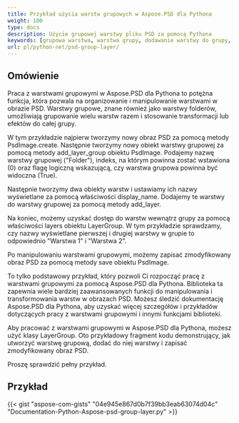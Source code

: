```yaml
---
title: Przykład użycia warstw grupowych w Aspose.PSD dla Pythona
weight: 100
type: docs
description: Użycie grupowej warstwy pliku PSD za pomocą Pythona
keywords: [grupowa warstwa, warstwa grupy, dodawanie warstwy do grupy, interfejs API PSD, python, przykład kodu]
url: pl/python-net/psd-group-layer/
---
```


## **Omówienie**

Praca z warstwami grupowymi w Aspose.PSD dla Pythona to potężna funkcja, która pozwala na organizowanie i manipulowanie warstwami w obrazie PSD. Warstwy grupowe, znane również jako warstwy folderów, umożliwiają grupowanie wielu warstw razem i stosowanie transformacji lub efektów do całej grupy.

W tym przykładzie najpierw tworzymy nowy obraz PSD za pomocą metody PsdImage.create. Następnie tworzymy nowy obiekt warstwy grupowej za pomocą metody add_layer_group obiektu PsdImage. Podajemy nazwę warstwy grupowej ("Folder"), indeks, na którym powinna zostać wstawiona (0) oraz flagę logiczną wskazującą, czy warstwa grupowa powinna być widoczna (True).

Następnie tworzymy dwa obiekty warstw i ustawiamy ich nazwy wyświetlane za pomocą właściwości display_name. Dodajemy te warstwy do warstwy grupowej za pomocą metody add_layer.

Na koniec, możemy uzyskać dostęp do warstw wewnątrz grupy za pomocą właściwości layers obiektu LayerGroup. W tym przykładzie sprawdzamy, czy nazwy wyświetlane pierwszej i drugiej warstwy w grupie to odpowiednio "Warstwa 1" i "Warstwa 2".

Po manipulowaniu warstwami grupowymi, możemy zapisać zmodyfikowany obraz PSD za pomocą metody save obiektu PsdImage.

To tylko podstawowy przykład, który pozwoli Ci rozpocząć pracę z warstwami grupowymi za pomocą Aspose.PSD dla Pythona. Biblioteka ta zapewnia wiele bardziej zaawansowanych funkcji do manipulowania i transformowania warstw w obrazach PSD. Możesz śledzić dokumentację Aspose.PSD dla Pythona, aby uzyskać więcej szczegółów i przykładów dotyczących pracy z warstwami grupowymi i innymi funkcjami biblioteki.

Aby pracować z warstwami grupowymi w Aspose.PSD dla Pythona, możesz użyć klasy LayerGroup. Oto przykładowy fragment kodu demonstrujący, jak utworzyć warstwę grupową, dodać do niej warstwy i zapisać zmodyfikowany obraz PSD.

Proszę sprawdzić pełny przykład.

## **Przykład**
{{< gist "aspose-com-gists" "04e945e867d0b7f39bb3eab63074d04c" "Documentation-Python-Aspose-psd-group-layer.py" >}}
